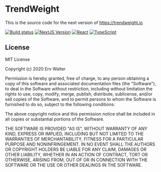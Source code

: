# TrendWeight

This is the source code for the next version of https://trendweight.io

[![Build status](https://img.shields.io/github/checks-status/trendweight/trendweight/main?label=build)](https://github.com/trendweight/trendweight/commits/main)
[![NextJS Version](https://img.shields.io/github/package-json/dependency-version/trendweight/trendweight/next)](https://nextjs.org)
[![React](https://img.shields.io/github/package-json/dependency-version/trendweight/trendweight/react)](https://reactjs.org)
[![TypeScript](https://img.shields.io/github/package-json/dependency-version/trendweight/trendweight/typescript)](https://www.typescriptlang.org)

## License

MIT License

Copyright (c) 2020 Erv Walter

Permission is hereby granted, free of charge, to any person obtaining a copy
of this software and associated documentation files (the "Software"), to deal
in the Software without restriction, including without limitation the rights
to use, copy, modify, merge, publish, distribute, sublicense, and/or sell
copies of the Software, and to permit persons to whom the Software is
furnished to do so, subject to the following conditions:

The above copyright notice and this permission notice shall be included in all
copies or substantial portions of the Software.

THE SOFTWARE IS PROVIDED "AS IS", WITHOUT WARRANTY OF ANY KIND, EXPRESS OR
IMPLIED, INCLUDING BUT NOT LIMITED TO THE WARRANTIES OF MERCHANTABILITY,
FITNESS FOR A PARTICULAR PURPOSE AND NONINFRINGEMENT. IN NO EVENT SHALL THE
AUTHORS OR COPYRIGHT HOLDERS BE LIABLE FOR ANY CLAIM, DAMAGES OR OTHER
LIABILITY, WHETHER IN AN ACTION OF CONTRACT, TORT OR OTHERWISE, ARISING FROM,
OUT OF OR IN CONNECTION WITH THE SOFTWARE OR THE USE OR OTHER DEALINGS IN THE
SOFTWARE.
